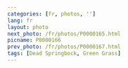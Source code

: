 ```yaml
---
categories: [fr, photos, '']
lang: fr
layout: photo
next_photo: /fr/photos/P0000165.html
picname: P0000166
prev_photo: /fr/photos/P0000167.html
tags: [Dead Springbock, Green Grass]
---
```

